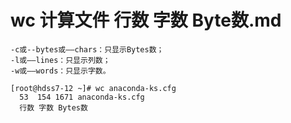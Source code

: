 # wc 计算文件 行数 字数 Byte数.md

```
-c或--bytes或——chars：只显示Bytes数；
-l或——lines：只显示列数；
-w或——words：只显示字数。
```

```
[root@hdss7-12 ~]# wc anaconda-ks.cfg
  53  154 1671 anaconda-ks.cfg
  行数 字数 Bytes数
```

